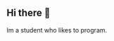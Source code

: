 ## Hi there 👋

<!--
**avidraccoon/avidraccoon** is a ✨ _special_ ✨ repository because its `README.md` (this file) appears on your GitHub profile.
-->
Im a student who likes to program.


<!--
- 🔭 I’m currently working on ...
- 🌱 I’m currently learning ...
- 👯 I’m looking to collaborate on ...
- 🤔 I’m looking for help with ...
- 💬 Ask me about ...
- 📫 How to reach me: ...
- 😄 Pronouns: ...
- ⚡ Fun fact: ...
-->

